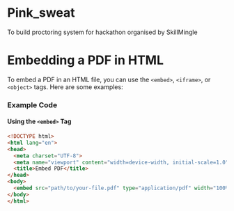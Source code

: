 # Pink_sweat
To build proctoring system for hackathon organised by SkillMingle 

# Embedding a PDF in HTML

To embed a PDF in an HTML file, you can use the `<embed>`, `<iframe>`, or `<object>` tags. Here are some examples:

### Example Code

#### Using the `<embed>` Tag

```html
<!DOCTYPE html>
<html lang="en">
<head>
  <meta charset="UTF-8">
  <meta name="viewport" content="width=device-width, initial-scale=1.0">
  <title>Embed PDF</title>
</head>
<body>
  <embed src="path/to/your-file.pdf" type="application/pdf" width="100%" height="600px" />
</body>
</html>
